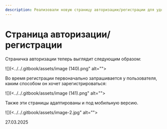 ```yaml
---
description: Реализовали новую страницу авторизации/регистрации для удобства пользователей
---
```


# Страница авторизации/регистрации

Страничка авторизации теперь выглядит следующим образом:

![](<../../.gitbook/assets/image (140).png" alt=""><figcaption></figcaption></figure>

Во время регистрации первоначально запрашивается у пользователя, каким способом он хочет зарегистрироваться:

![](<../../.gitbook/assets/image (141).png" alt=""><figcaption></figcaption></figure>

Также эти страницы адаптированы и под мобильную версию.

![](<../../.gitbook/assets/image-2.jpg" alt=""><figcaption></figcaption></figure>

27.03.2025
